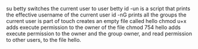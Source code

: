 su betty switches the current user to user betty
id -un is a script that prints the effective username of the current user
id -nG prints all the groups the current user is part of
touch creates an empty file called hello
chmod u+x adds execute permission to the owner of the file
chmod 754 hello adds execute permission to the owner and the group owner, and read permission to other users, to the file hello.
